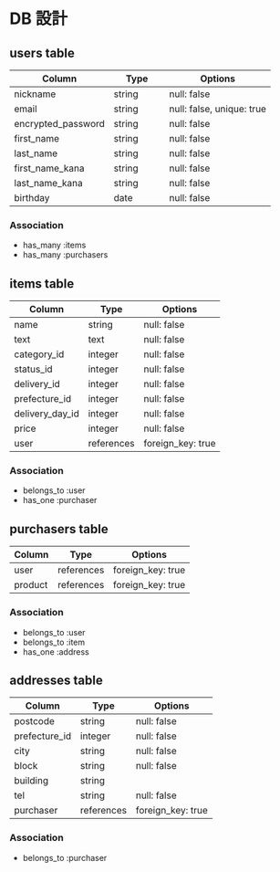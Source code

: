 # DB 設計

## users table

| Column             | Type                | Options                  |
|--------------------|---------------------|--------------------------|
| nickname           | string              | null: false              |
| email              | string              | null: false, unique: true|
| encrypted_password | string              | null: false              |
| first_name         | string              | null: false              |
| last_name          | string              | null: false              |
| first_name_kana    | string              | null: false              |
| last_name_kana     | string              | null: false              |
| birthday           | date　　　            | null: false             |



### Association

* has_many :items
* has_many :purchasers



## items table

| Column                              | Type       | Options           |
|-------------------------------------|------------|-------------------|
| name                                | string     | null: false       |
| text                                | text       | null: false       |
| category_id                         | integer    | null: false       |
| status_id                           | integer    | null: false       |
| delivery_id                         | integer    | null: false       |
| prefecture_id                       | integer    | null: false       |
| delivery_day_id                     | integer    | null: false       |
| price                               | integer    | null: false       |
| user                                | references | foreign_key: true |


### Association

- belongs_to :user
- has_one :purchaser



## purchasers table

| Column      | Type       | Options           |
|-------------|------------|-------------------|
| user        | references | foreign_key: true |
| product     | references | foreign_key: true |


### Association

- belongs_to :user
- belongs_to :item
- has_one :address



## addresses table

| Column         | Type       | Options              |
|----------------|------------|----------------------|
| postcode       | string     | null: false          |
| prefecture_id  | integer    | null: false          |
| city           | string     | null: false          |
| block          | string     | null: false          |
| building       | string     |                      |
| tel            | string     | null: false          |
| purchaser      | references | foreign_key: true    |


### Association

- belongs_to :purchaser
